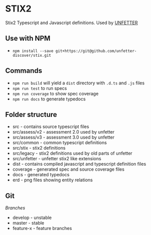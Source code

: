 # STIX2

Stix2 Typescript and Javascript definitions. Used by [UNFETTER](unfetter.io)

## Use with NPM
* `npm install --save git+https://git@github.com/unfetter-discover/stix.git`

## Commands 
* `npm run build` will yield a `dist` directory with `.d.ts` and `.js` files
* `npm run test` to run specs
* `npm run coverage` to show spec coverage
* `npm run docs` to generate typedocs

## Folder structure
* src - contains source typescript files
* src/assess/v2 - assessment 2.0 used by unfetter
* src/assess/v3 - assessment 3.0 used by unfetter
* src/common - common typescript definitions
* src/stix - stix2 definitions
* src/legacy - stix2 definitions used by old parts of unfetter
* src/unfetter - unfetter stix2 like extensions
* dist - contains compiled javascript and typescript definition files
* coverage - generated spec and source coverage files
* docs - generated typedocs
* erd - png files showing entity relations

## Git
_Branches_
* develop - unstable
* master - stable 
* feature-x - feature branches

